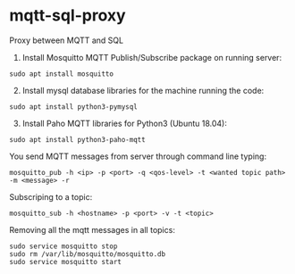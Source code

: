 # mqtt-sql-proxy
Proxy between MQTT and SQL

1. Install Mosquitto MQTT Publish/Subscribe package on running server:
```
sudo apt install mosquitto
```

2. Install mysql database libraries for the machine running the code:
```
sudo apt install python3-pymysql
```

3. Install Paho MQTT libraries for Python3 (Ubuntu 18.04):

```
sudo apt install python3-paho-mqtt
```

You send MQTT messages from server through command line typing:
```
mosquitto_pub -h <ip> -p <port> -q <qos-level> -t <wanted topic path> -m <message> -r
```
Subscriping to a topic:
```
mosquitto_sub -h <hostname> -p <port> -v -t <topic>
```
Removing all the mqtt messages in all topics:
```
sudo service mosquitto stop
sudo rm /var/lib/mosquitto/mosquitto.db
sudo service mosquitto start
```
